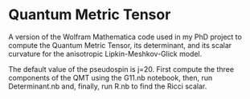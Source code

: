 # Quantum Metric Tensor
A version of the Wolfram Mathematica code used in my PhD project to compute the Quantum Metric Tensor, its determinant, and its scalar curvature for the anisotropic Lipkin-Meshkov-Glick model.

The default value of the pseudospin is j=20. First compute the three components of the QMT using the G11.nb notebook, then, run Determinant.nb and, finally, run R.nb to find the Ricci scalar.
